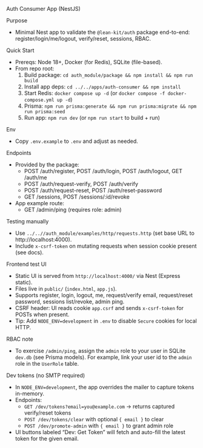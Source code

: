 Auth Consumer App (NestJS)

Purpose
- Minimal Nest app to validate the `@lean-kit/auth` package end-to-end: register/login/me/logout, verify/reset, sessions, RBAC.

Quick Start
- Prereqs: Node 18+, Docker (for Redis), SQLite (file-based).
- From repo root:
  1) Build package: `cd auth_module/package && npm install && npm run build`
  2) Install app deps: `cd ../../apps/auth-consumer && npm install`
  3) Start Redis: `docker compose up -d` (or `docker compose -f docker-compose.yml up -d`)
  4) Prisma: `npm run prisma:generate && npm run prisma:migrate && npm run prisma:seed`
  5) Run app: `npm run dev` (or `npm run start` to build + run)

Env
- Copy `.env.example` to `.env` and adjust as needed.

Endpoints
- Provided by the package:
  - POST /auth/register, POST /auth/login, POST /auth/logout, GET /auth/me
  - POST /auth/request-verify, POST /auth/verify
  - POST /auth/request-reset, POST /auth/reset-password
  - GET /sessions, POST /sessions/:id/revoke
- App example route:
  - GET /admin/ping (requires role: admin)

Testing manually
- Use `../..//auth_module/examples/http/requests.http` (set base URL to http://localhost:4000).
- Include `x-csrf-token` on mutating requests when session cookie present (see docs).

Frontend test UI
- Static UI is served from `http://localhost:4000/` via Nest (Express static).
- Files live in `public/` (`index.html`, `app.js`).
- Supports register, login, logout, me, request/verify email, request/reset password, sessions list/revoke, admin ping.
- CSRF header: UI reads cookie `app.csrf` and sends `x-csrf-token` for POSTs when present.
- Tip: Add `NODE_ENV=development` in `.env` to disable `Secure` cookies for local HTTP.

RBAC note
- To exercise `/admin/ping`, assign the `admin` role to your user in SQLite `dev.db` (see Prisma models). For example, link your user id to the `admin` role in the `UserRole` table.

Dev tokens (no SMTP required)
- In `NODE_ENV=development`, the app overrides the mailer to capture tokens in-memory.
- Endpoints:
  - `GET /dev/tokens?email=you@example.com` → returns captured verify/reset tokens
  - `POST /dev/tokens/clear` with optional `{ email }` to clear
  - `POST /dev/promote-admin` with `{ email }` to grant admin role
- UI buttons labeled “Dev: Get Token” will fetch and auto-fill the latest token for the given email.

